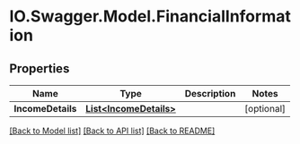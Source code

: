 # IO.Swagger.Model.FinancialInformation
## Properties

Name | Type | Description | Notes
------------ | ------------- | ------------- | -------------
**IncomeDetails** | [**List&lt;IncomeDetails&gt;**](IncomeDetails.md) |  | [optional] 

[[Back to Model list]](../README.md#documentation-for-models) [[Back to API list]](../README.md#documentation-for-api-endpoints) [[Back to README]](../README.md)

